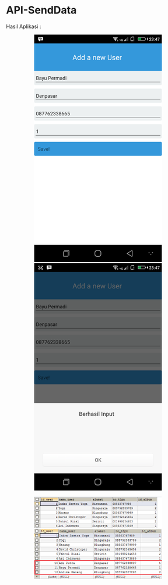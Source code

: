 # API-SendData
Hasil Aplikasi :
<p align="center">
  <img src="1-app.PNG" width="350"/>
  <img src="2-app.PNG" width="350"/>
</p>
<p align="center">
  <img src="1-tambah-user.PNG" width="350"/>
  <img src="2-tambah-user.PNG" width="350"/>
</p>